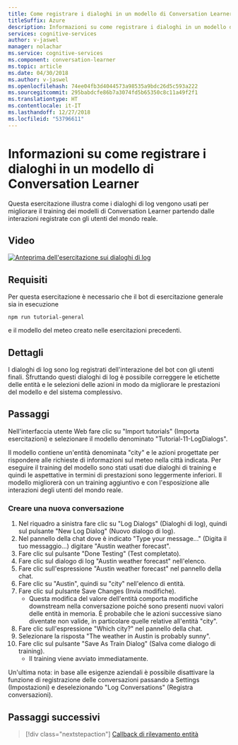 ```yaml
---
title: Come registrare i dialoghi in un modello di Conversation Learner - Servizi cognitivi Microsoft| Microsoft Docs
titleSuffix: Azure
description: Informazioni su come registrare i dialoghi in un modello di Conversation Learner.
services: cognitive-services
author: v-jaswel
manager: nolachar
ms.service: cognitive-services
ms.component: conversation-learner
ms.topic: article
ms.date: 04/30/2018
ms.author: v-jaswel
ms.openlocfilehash: 74ee04fb3d4044573a98535a9bdc26d5c593a222
ms.sourcegitcommit: 295babdcfe86b7a3074fd5b65350c8c11a49f2f1
ms.translationtype: HT
ms.contentlocale: it-IT
ms.lasthandoff: 12/27/2018
ms.locfileid: "53796611"
---
```

# <a name="how-to-log-dialogs-in-a-conversation-learner-model"></a>Informazioni su come registrare i dialoghi in un modello di Conversation Learner

Questa esercitazione illustra come i dialoghi di log vengono usati per migliorare il training dei modelli di Conversation Learner partendo dalle interazioni registrate con gli utenti del mondo reale.

## <a name="video"></a>Video

[![Anteprima dell'esercitazione sui dialoghi di log](https://aka.ms/cl_Tutorial_v3_LogDialogs_Preview)](https://aka.ms/cl_Tutorial_v3_LogDialogs)

## <a name="requirements"></a>Requisiti
Per questa esercitazione è necessario che il bot di esercitazione generale sia in esecuzione

    npm run tutorial-general

e il modello del meteo creato nelle esercitazioni precedenti.

## <a name="details"></a>Dettagli
I dialoghi di log sono log registrati dell'interazione del bot con gli utenti finali. Sfruttando questi dialoghi di log è possibile correggere le etichette delle entità e le selezioni delle azioni in modo da migliorare le prestazioni del modello e del sistema complessivo.

## <a name="steps"></a>Passaggi

Nell'interfaccia utente Web fare clic su "Import tutorials" (Importa esercitazioni) e selezionare il modello denominato "Tutorial-11-LogDialogs".

Il modello contiene un'entità denominata "city" e le azioni progettate per rispondere alle richieste di informazioni sul meteo nella città indicata. Per eseguire il training del modello sono stati usati due dialoghi di training e quindi le aspettative in termini di prestazioni sono leggermente inferiori. Il modello migliorerà con un training aggiuntivo e con l'esposizione alle interazioni degli utenti del mondo reale.

### <a name="create-a-new-conversation"></a>Creare una nuova conversazione

1. Nel riquadro a sinistra fare clic su "Log Dialogs" (Dialoghi di log), quindi sul pulsante "New Log Dialog" (Nuovo dialogo di log).
2. Nel pannello della chat dove è indicato "Type your message..." (Digita il tuo messaggio...) digitare "Austin weather forecast".
3. Fare clic sul pulsante "Done Testing" (Test completato).
4. Fare clic sul dialogo di log "Austin weather forecast" nell'elenco.
5. Fare clic sull'espressione "Austin weather forecast" nel pannello della chat.
6. Fare clic su "Austin", quindi su "city" nell'elenco di entità.
7. Fare clic sul pulsante Save Changes (Invia modifiche).
    - Questa modifica del valore dell'entità comporta modifiche downstream nella conversazione poiché sono presenti nuovi valori delle entità in memoria. È probabile che le azioni successive siano diventate non valide, in particolare quelle relative all'entità "city".
8. Fare clic sull'espressione "Which city?" nel pannello della chat.
9. Selezionare la risposta "The weather in Austin is probably sunny".
10. Fare clic sul pulsante "Save As Train Dialog" (Salva come dialogo di training).
    - Il training viene avviato immediatamente.

Un'ultima nota: in base alle esigenze aziendali è possibile disattivare la funzione di registrazione delle conversazioni passando a Settings (Impostazioni) e deselezionando "Log Conversations" (Registra conversazioni).

## <a name="next-steps"></a>Passaggi successivi

> [!div class="nextstepaction"]
> [Callback di rilevamento entità](./12-entity-detection-callback.md)
